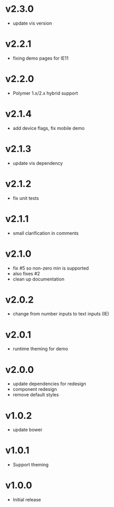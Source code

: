 v2.3.0
==================
* update vis version

v2.2.1
==================
* fixing demo pages for IE11

v2.2.0
==================
* Polymer 1.x/2.x hybrid support

v2.1.4
==================
* add device flags, fix mobile demo

v2.1.3
==================
* update vis dependency

v2.1.2
==================
* fix unit tests

v2.1.1
==================
* small clarification in comments

v2.1.0
==================
* fix #5 so non-zero min is supported
* also fixes #2
* clean up documentation

v2.0.2
==================
* change from number inputs to text inputs (IE)

v2.0.1
==================
* runtime theming for demo

v2.0.0
==================
* update dependencies for redesign
* component redesign
* remove default styles

v1.0.2
==================
* update bower

v1.0.1
==================
* Support theming

v1.0.0
==================
* Initial release
